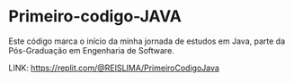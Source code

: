 # Primeiro-codigo-JAVA

Este código marca o início da minha jornada de estudos em Java, parte da Pós-Graduação em Engenharia de Software. 

LINK: https://replit.com/@REISLIMA/PrimeiroCodigoJava
